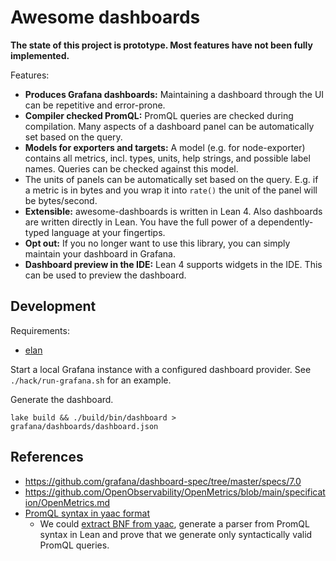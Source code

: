 # Awesome dashboards 

**The state of this project is prototype. Most features have not been fully implemented.**

Features:
- **Produces Grafana dashboards:** Maintaining a dashboard through the UI can be repetitive and error-prone. 
- **Compiler checked PromQL:** PromQL queries are checked during compilation. Many aspects of a dashboard panel can be automatically set based on the query.
- **Models for exporters and targets:** A model (e.g. for node-exporter) contains all metrics, incl. types, units, help strings, and possible label names. Queries can be checked against this model.
- The units of panels can be automatically set based on the query. E.g. if a metric is in bytes and you wrap it into `rate()` the unit of the panel will be bytes/second.
- **Extensible:** awesome-dashboards is written in Lean 4. Also dashboards are written directly in Lean. You have the full power of a dependently-typed language at your fingertips.
- **Opt out:** If you no longer want to use this library, you can simply maintain your dashboard in Grafana.
- **Dashboard preview in the IDE:** Lean 4 supports widgets in the IDE. This can be used to preview the dashboard.

## Development

Requirements:
- [elan](https://github.com/leanprover/elan)

Start a local Grafana instance with a configured dashboard provider. See `./hack/run-grafana.sh` for an example.

Generate the dashboard.

```
lake build && ./build/bin/dashboard > grafana/dashboards/dashboard.json
```

## References

- https://github.com/grafana/dashboard-spec/tree/master/specs/7.0
- https://github.com/OpenObservability/OpenMetrics/blob/main/specification/OpenMetrics.md
- [PromQL syntax in yaac format](https://github.com/prometheus/prometheus/blob/2aacd807b3ec6ddd90ae55f3a42f4cffed561ea9/promql/generated_parser.y)
    - We could [extract BNF from yaac](https://github.com/prometheus/prometheus/blob/2aacd807b3ec6ddd90ae55f3a42f4cffed561ea9/promql/generated_parser.y), generate a parser from PromQL syntax in Lean and prove that we generate only syntactically valid PromQL queries.
